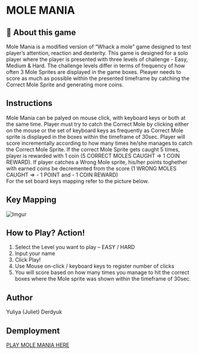 # MOLE MANIA

## &#x1F534; **About this game**

Mole Mania is a modified version of “Whack a mole” game designed to test player’s attention, reaction and dexterity. This game is designed for a solo player where the player is presented with three levels of challenge - Easy, Medium & Hard. The challenge levels differ in terms of frequency of how often 3 Mole Sprites are displayed in the game boxes. Pleayer needs to score as much as possible within the presented timeframe by catching the Correct Mole Sprite and generating more coins.

## **Instructions**

Mole Mania can be palyed on mouse click, with keyboard keys or both at the same time.
Player must try to catch the Correct Mole by clicking either on the mouse or the set of keyboard keys as frequently as Correct Mole sprite is displayed in the boxes within the timeframe of 30sec. Player will score incrementally according to how many times he/she manages to catch the Correct Mole Sprite. If the correct Mole Sprite gets caught 5 times, player is rewarded with 1 coin (5 CORRECT MOLES CAUGHT => 1 COIN REWARD). If player catches a Wrong Mole sprite, his/her points toghether with earned coins be decremented from the score (1 WRONG MOLES CAUGHT => - 1 POINT and - 1 COIN REWARD)  
For the set board keys mapping refer to the picture below.

## **Key Mapping**

![Imgur](https://i.imgur.com/fLE4GMA.png)

## **How to Play? Action!**

<ol> 
<li> Select the Level you want to play – EASY / HARD</li> 
<li> Input your name </li>
<li> Click Play! </li>
<li> Use Mouse on-click / keyboard keys to register number of clicks </li>
<li> You will score based on how many times you manage to hit the correct boxes where the Mole sprite was shown within the timeframe of 30sec. </li>
</ol>

## Author

Yuliya (Juliet) Derdyuk

## Demployment

[PLAY MOLE MANIA HERE](https://mole-mania-game-juld1forprojects.vercel.app/)
